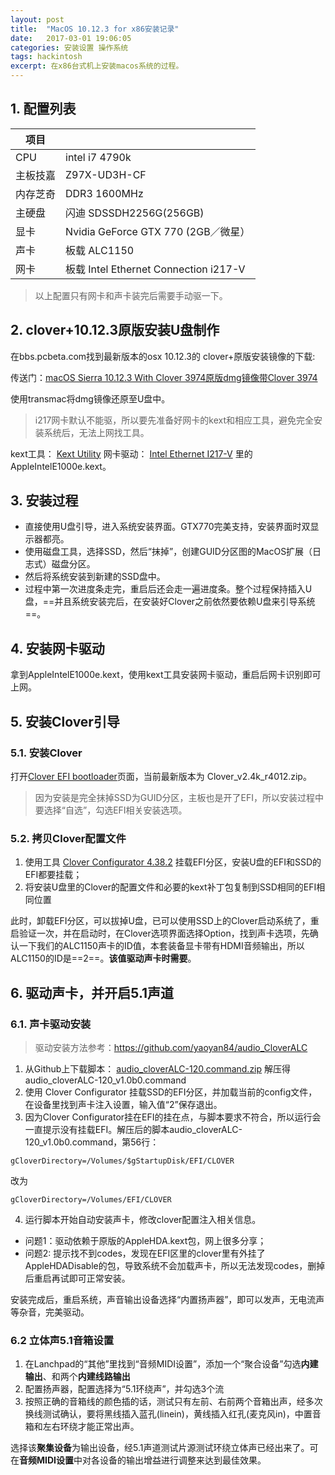 ```yaml
---
layout: post
title:  "MacOS 10.12.3 for x86安装记录"
date:   2017-03-01 19:06:05
categories: 安装设置 操作系统
tags: hackintosh
excerpt: 在x86台式机上安装macos系统的过程。
---
```


## 1. 配置列表
项目 |   |
---|---
CPU | intel i7 4790k 
主板技嘉 |  Z97X-UD3H-CF
内存芝奇 | DDR3 1600MHz
主硬盘 | 闪迪 SDSSDH2256G(256GB)
显卡 | Nvidia GeForce GTX 770 (2GB／微星）
声卡 | 板载 ALC1150
网卡| 板载 Intel Ethernet Connection i217-V

>以上配置只有网卡和声卡装完后需要手动驱一下。

## 2. clover+10.12.3原版安装U盘制作
在bbs.pcbeta.com找到最新版本的osx 10.12.3的 clover+原版安装镜像的下载:

传送门：[macOS Sierra 10.12.3 With Clover 3974原版dmg镜像带Clover 3974](http://bbs.pcbeta.com/viewthread-1731962-1-3.html)

使用transmac将dmg镜像还原至U盘中。

>i217网卡默认不能驱，所以要先准备好网卡的kext和相应工具，避免完全安装系统后，无法上网找工具。

kext工具： [Kext Utility](https://github.com/yaoyan84/Hackintosh/blob/master/TOOLS/Kext%20Utility.app.zip)
网卡驱动： [Intel Ethernet I217-V](https://github.com/yaoyan84/Hackintosh/tree/master/PC%20Z97X-UD3H/Intel%20Ethernet%20I217-V) 里的AppleIntelE1000e.kext。

## 3. 安装过程
- 直接使用U盘引导，进入系统安装界面。GTX770完美支持，安装界面时双显示器都亮。
- 使用磁盘工具，选择SSD，然后“抹掉”，创建GUID分区图的MacOS扩展（日志式）磁盘分区。
- 然后将系统安装到新建的SSD盘中。
- 过程中第一次进度条走完，重启后还会走一遍进度条。整个过程保持插入U盘，==并且系统安装完后，在安装好Clover之前依然要依赖U盘来引导系统==。

## 4. 安装网卡驱动
拿到AppleIntelE1000e.kext，使用kext工具安装网卡驱动，重启后网卡识别即可上网。

## 5. 安装Clover引导
### 5.1. 安装Clover

打开[Clover EFI bootloader](https://sourceforge.net/projects/cloverefiboot/)页面，当前最新版本为 Clover_v2.4k_r4012.zip。
>因为安装是完全抹掉SSD为GUID分区，主板也是开了EFI，所以安装过程中要选择“自选”，勾选EFI相关安装选项。

### 5.2. 拷贝Clover配置文件
1. 使用工具 [Clover Configurator 4.38.2](https://github.com/yaoyan84/Hackintosh/blob/master/TOOLS/Clover%20Configurator%204.38.2.zip) 挂载EFI分区，安装U盘的EFI和SSD的EFI都要挂载；
2. 将安装U盘里的Clover的配置文件和必要的kext补丁包复制到SSD相同的EFI相同位置

此时，卸载EFI分区，可以拔掉U盘，已可以使用SSD上的Clover启动系统了，重启验证一次，并在启动时，在Clover选项界面选择Option，找到声卡选项，先确认一下我们的ALC1150声卡的ID值，本套装备显卡带有HDMI音频输出，所以ALC1150的ID是==2==。**该值驱动声卡时需要**。

## 6. 驱动声卡，并开启5.1声道
### 6.1. 声卡驱动安装

>驱动安装方法参考：https://github.com/yaoyan84/audio_CloverALC

1. 从Github上下载脚本： [audio_cloverALC-120.command.zip](https://github.com/yaoyan84/audio_CloverALC/blob/master/deprecated/audio_cloverALC-120.command.zip) 解压得 audio_cloverALC-120_v1.0b0.command
2. 使用 Clover Configurator 挂载SSD的EFI分区，并加载当前的config文件，在设备里找到声卡注入设置，输入值“2”保存退出。
3. 因为Clover Configurator挂在EFI的挂在点，与脚本要求不符合，所以运行会一直提示没有挂载EFI。解压后的脚本audio_cloverALC-120_v1.0b0.command，第56行：

```
gCloverDirectory=/Volumes/$gStartupDisk/EFI/CLOVER
```
改为

```
gCloverDirectory=/Volumes/EFI/CLOVER
```

4. 运行脚本开始自动安装声卡，修改clover配置注入相关信息。
 * 问题1：驱动依赖于原版的AppleHDA.kext包，网上很多分享；
 * 问题2: 提示找不到codes，发现在EFI区里的clover里有外挂了AppleHDADisable的包，导致系统不会加载声卡，所以无法发现codes，删掉后重启再试即可正常安装。

安装完成后，重启系统，声音输出设备选择“内置扬声器”，即可以发声，无电流声等杂音，完美驱动。

### 6.2 立体声5.1音箱设置
1. 在Lanchpad的“其他”里找到“音频MIDI设置”，添加一个“聚合设备”勾选**内建输出**、和两个**内建线路输出**
2. 配置扬声器，配置选择为“5.1环绕声”，并勾选3个流
3. 按照正确的音箱线的颜色插的话，测试只有左前、右前两个音箱出声，经多次换线测试确认，要将黑线插入蓝孔(linein)，黄线插入红孔(麦克风in)，中置音箱和左右环绕才能正常出声。

选择该**聚集设备**为输出设备，经5.1声道测试片源测试环绕立体声已经出来了。可在**音频MIDI设置**中对各设备的输出增益进行调整来达到最佳效果。